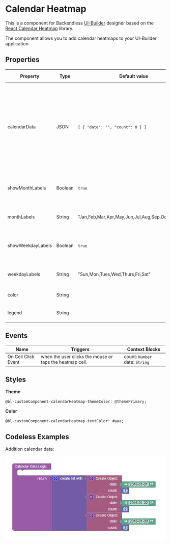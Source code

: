 # Calendar Heatmap

This is a component for Backendless [UI-Builder](https://backendless.com/developers/#ui-builder) designer based on the [React Calendar Heatmap](https://github.com/kevinsqi/react-calendar-heatmap) library.

The component allows you to add calendar heatmaps to your UI-Builder application.

## Properties

| Property          | Type    | Default value                                     | Logic                           | Data Binding | UI Setting | Description                                                                                                                                                            |
| ----------------- | ------- | ------------------------------------------------- | ------------------------------- | ------------ | ---------- | ---------------------------------------------------------------------------------------------------------------------------------------------------------------------- |
| calendarData      | JSON    | `[ { "date": "", "count": 0 } ]`                  | Calendar Data Logic             | NO           | YES        | Allows you to specifies an array of date and count for calendar. Watch [Codeless Examples](#examples). Signature of Calendar Data: `{"data": string, "count": number}` |
| showMonthLabels   | Boolean | `true`                                            | Month Labels Visibility Logic   | NO           | YES        | Allows you to choose whether or not to show month labels                                                                                                               |
| monthLabels       | String  | "Jan,Feb,Mar,Apr,May,Jun,Jul,Aug,Sep,Oct,Nov,Dec" | Month Labels Logic              | YES          | YES        | Allows you to write month labels                                                                                                                                       |
| showWeekdayLabels | Boolean | `true`                                            | Weekday Labels Visibility Logic | NO           | YES        | Allows you to choose whether or not to show weekday labels                                                                                                             |
| weekdayLabels     | String  | "Sun,Mon,Tues,Wed,Thurs,Fri,Sat"                  | Weekday Labels Logic            | YES          | YES        | Allows you to write Weekday labels                                                                                                                                     |
| color             | String  |                                                   | Color Logic                     | YES          | YES        | Allows you to selected color                                                                                                                                           |
| legend            | String  |                                                   | Legend Logic                    | Yes          | YES        | Allows you to write legend                                                                                                                                             |

## Events

| Name                | Triggers                                                 | Context Blocks                 |
| ------------------- | -------------------------------------------------------- | ------------------------------ |
| On Cell Click Event | when the user clicks the mouse or taps the heatmap cell. | count: `Number` date: `String` |

## Styles

**Theme**
````
@bl-customComponent-calendarHeatmap-themeColor: @themePrimary;
````

**Color**
````
@bl-customComponent-calendarHeatmap-textColor: #aaa;
````

## <a id="examples"></a> Codeless Examples

Addition  calendar data:

![](example-images/calendarData-example.png)
